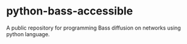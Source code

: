 # python-bass-accessible
A public repository for programming Bass diffusion on networks using python language.
